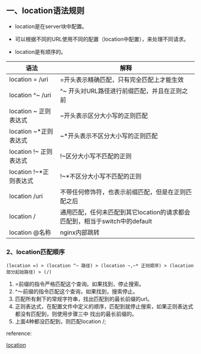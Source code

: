 ## 一、location语法规则

* location是在server块中配置。

* 可以根据不同的URL使用不同的配置（location中配置），来处理不同请求。

* location是有顺序的。

|           语法         |                  解释                          |
| --------------------- | -------------------------------------------    |
| location = /uri       | =开头表示精确匹配，只有完全匹配上才能生效          |
|location ^~ /uri       | ^~ 开头对URL路径进行前缀匹配，并且在正则之前       |    
|location ~ 正则表达式   | ~开头表示区分大小写的正则匹配                     |
|location ~*正则表达式   | ~*开头表示不区分大小写的正则匹配                  |
|location !~ 正则表达式  | !~区分大小写不匹配的正则                         |
|location !~*正则表达式  | !~*不区分大小写不匹配的正则                      |
|location /uri          | 不带任何修饰符，也表示前缀匹配，但是在正则匹配之后  |
|location /             | 通用匹配，任何未匹配到其它location的请求都会匹配到，相当于switch中的default
|location @名称          | nginx内部跳转

### 2、location匹配顺序

`(location =) > (location ^~ 路径) > (location ~,~* 正则顺序) > (location 部分起始路径) > (/)`


1. =前缀的指令严格匹配这个查询。如果找到，停止搜索。
2. ^〜前缀的指令匹配这个查询，如果找到，搜索停止。
3. 匹配所有剩下的常规字符串，找出匹配到的最长前缀的url。
4. 正则表达式，在配置文件中定义的顺序，匹配到就停止搜索，如果正则表达式都没有匹配到，则使用步骤三中
找出的最长前缀的。
5. 上面4种都没匹配到，则匹配location /;

reference:

[location](http://nginx.org/en/docs/http/ngx_http_core_module.html#location)
